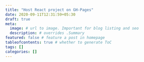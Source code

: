 ```yaml
---
title: "Host React project on GH-Pages"
date: 2020-09-11T12:31:59+05:30
draft: true
meta:
  image: # url to image. Important for blog listing and seo
  description: # overrides .Summary
featured: false # feature a post in homepage
tableofcontents: true # whether to generate ToC
tags: []
categories: []
---
```


<!--  Start Typing... -->
